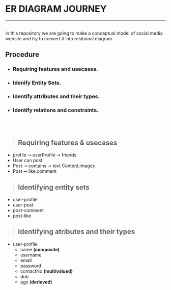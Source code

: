 # ER DIAGRAM JOURNEY
---

<br>
In this repository we are going to make a conceptual model of social media website and try to convert it into relational diagram.
<br>

## Procedure

- ### Requiring features and usecases.
- ### Idenify Entity Sets.
- ### Identify attributes and their types.
- ### Identify relations and constraints.


<br><br>



> ## Requiring features & usecases

- profile ➙ userProfile ➙ friends
- User can post
- Post ➙ contains ➙ text Content,images
- Post ➙ like,comment


> ## Identifying entity sets

- user-profile
- user-post
- post-comment
- post-like

> ## Identifying atributes and their types

- user-profile
  - name **(composite)**
  - username
  - email 
  - password
  - contactNo **(multivalued)**
  - dob
  - age **(derieved)**



